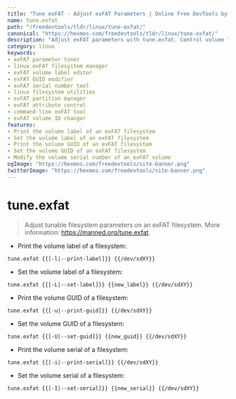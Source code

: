 ```yaml
---
title: "Tune exFAT - Adjust exFAT Parameters | Online Free DevTools by Hexmos"
name: tune.exfat
path: "/freedevtools/tldr/linux/tune-exfat/"
canonical: "https://hexmos-com/freedevtools/tldr/linux/tune-exfat/"
description: "Adjust exFAT parameters with tune.exfat. Control volume labels and GUIDs on exFAT filesystems via the command line. Free online tool, no registration required."
category: linux
keywords:
- exFAT parameter tuner
- linux exFAT filesystem manager
- exFAT volume label editor
- exFAT GUID modifier
- exFAT serial number tool
- linux filesystem utilities
- exFAT partition manager
- exFAT attribute control
- command-line exFAT tool
- exFAT volume ID changer
features:
- Print the volume label of an exFAT filesystem
- Set the volume label of an exFAT filesystem
- Print the volume GUID of an exFAT filesystem
- Set the volume GUID of an exFAT filesystem
- Modify the volume serial number of an exFAT volume
ogImage: "https://hexmos.com/freedevtools/site-banner.png"
twitterImage: "https://hexmos.com/freedevtools/site-banner.png"
---
```


# tune.exfat

> Adjust tunable filesystem parameters on an exFAT filesystem.
> More information: <https://manned.org/tune.exfat>.

- Print the volume label of a filesystem:

`tune.exfat {{[-l|--print-label]}} {{/dev/sdXY}}`

- Set the volume label of a filesystem:

`tune.exfat {{[-L|--set-label]}} {{new_label}} {{/dev/sdXY}}`

- Print the volume GUID of a filesystem:

`tune.exfat {{[-u|--print-guid]}} {{/dev/sdXY}}`

- Set the volume GUID of a filesystem:

`tune.exfat {{[-U|--set-guid]}} {{new_guid}} {{/dev/sdXY}}`

- Print the volume serial of a filesystem:

`tune.exfat {{[-i|--print-serial]}} {{/dev/sdXY}}`

- Set the volume serial of a filesystem:

`tune.exfat {{[-I|--set-serial]}} {{new_serial}} {{/dev/sdXY}}`
